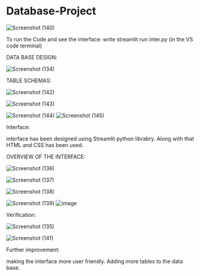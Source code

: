 # Database-Project

![Screenshot (140)](https://github.com/pythonworl/Database-Project/assets/115520031/650713ad-e05e-4541-8329-fa5f243ef815)

To run the Code and see the interface:
write streamlit run inter.py 
(in the VS code terminal)


DATA BASE DESIGN:

![Screenshot (134)](https://github.com/pythonworl/Database-Project/assets/115520031/a47b2158-dcdc-44c5-9a0b-ee4e401d456d)

TABLE SCHEMAS:


![Screenshot (142)](https://github.com/pythonworl/Database-Project/assets/115520031/fd2eaf15-2848-44e6-a23f-1e93e324e168)

![Screenshot (143)](https://github.com/pythonworl/Database-Project/assets/115520031/6c26dd50-c989-42ac-a2cb-8241df7fbcd5)

![Screenshot (144)](https://github.com/pythonworl/Database-Project/assets/115520031/a66a7692-dcd1-458b-a472-b0ccaa531600)
![Screenshot (145)](https://github.com/pythonworl/Database-Project/assets/115520031/39d5d880-04e8-47ba-911f-d46da5fd6af0)

Interface:

interface has been designed using Streamlit python librabry. 
Along with that HTML and CSS has been used.


OVERVIEW OF THE INTERFACE: 


![Screenshot (136)](https://github.com/pythonworl/Database-Project/assets/115520031/1df379aa-59a0-435c-81ec-83304e5375ff)

![Screenshot (137)](https://github.com/pythonworl/Database-Project/assets/115520031/d5d6f0bf-9f94-462a-b923-9d6e5ac9f3e5)

![Screenshot (138)](https://github.com/pythonworl/Database-Project/assets/115520031/9fe7c533-cbdc-4f9d-9d59-c408e69fda75)

![Screenshot (139)](https://github.com/pythonworl/Database-Project/assets/115520031/5ec67680-962b-4060-807f-7c6ea4213838)
![image](https://github.com/pythonworl/Database-Project/assets/115520031/bf5559a6-5745-4d58-8f13-2c80066c4781)

Verification:


![Screenshot (135)](https://github.com/pythonworl/Database-Project/assets/115520031/e61f8b4c-9db6-4da2-ba1e-26a39fad5a7e)

![Screenshot (141)](https://github.com/pythonworl/Database-Project/assets/115520031/c95c6c29-9329-443b-a6b9-0a8068046e05)

Further improvement:


making the interface more user friendly.
Adding more tables to the data base.
